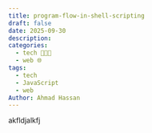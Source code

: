 ```yaml
---
title: program-flow-in-shell-scripting
draft: false
date: 2025-09-30
description: 
categories:
  - tech 👨🏻‍💻
  - web 🌐
tags:
  - tech
  - JavaScript
  - web
Author: Ahmad Hassan
---
```


akfldjalkfj